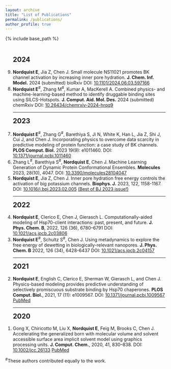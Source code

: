 ```yaml
---
layout: archive
title: "List of Publications"
permalink: /publications/
author_profile: true
---
```


{% include base_path %}


<!--- reverse ordered list in html, not an 'easy' way to do this in markdown without another package -->
<br>
<ol reversed>

<h2 style='margin-top:0'>2024</h2>

<li>
<b>Nordquist E</b>, Jia Z, Chen J. Small molecule NS11021 promotes BK channel activation by increasing inner pore hydration. <b>J. Chem. Inf. Model.</b> 2024 (submitted) bioRxiv DOI: <a href="https://doi.org/10.1101/2024.06.03.597166">10.1101/2024.06.03.597166</a>
</li>

<li>
<b>Nordquist E</b><sup>#</sup>, Zhang M<sup>#</sup>, Kumar A, MacKerell A. Combined physics- and machine-learning-based method to identify druggable binding sites using SILCS-Hotspots. <b>J. Comput. Aid. Mol. Des.</b> 2024 (submitted) chemRxiv DOI: <a href="https://doi.org/10.26434/chemrxiv-2024-hrqq9">10.26434/chemrxiv-2024-hrqq9</a>
</li>

<hr>
<h2 style='margin-top:0'>2023</h2>

<li>
<b>Nordquist E</b><sup>#</sup>, Zhang G<sup>#</sup>, Barethiya S, Ji N, White K, Han L, Jia Z, Shi J, Cui J, and Chen J. Incorporating physics to overcome data scarcity in predictive modeling of protein function: a case study of BK channels. <b>PLOS Comput. Biol.</b> 2023 19(9): e1011460. DOI:
<a href="https://doi.org/10.1371/journal.pcbi.1011460">10.1371/journal.pcbi.1011460</a>
</li>

<li>
Zhang L<sup>#</sup>, Barethiya S<sup>#</sup>, <b>Nordquist E</b>, Chen J. Machine Learning Generation of Dynamic Protein Conformational Ensembles. <b>Molecules</b> 2023, 28(10), 4047. DOI:
<a href="https://doi.org/10.3390/molecules28104047">10.3390/molecules28104047</a>
</li>

<li>
<b>Nordquist E</b>, Jia Z, Chen J. Inner pore hydration free energy controls the activation of big potassium channels. <b>Biophys. J.</b> 2023, 122, 1158-1167. DOI:
<a href="https://doi.org/10.1016/j.bpj.2023.02.005">10.1016/j.bpj.2023.02.005</a> <a href="https://info.cell.com/best-of-biophysical-journal-2023">(Best of BJ 2023 issue!)</a>
</li>

<hr>
<h2 style='margin-top:0'>2022</h2>

<li>
<b>Nordquist E</b>, Clerico E, Chen J, Gierasch L. Computationally-aided modeling of Hsp70-client interactions: past, present, and future. <b>J. Phys. Chem. B</b>, 2022, 126 (36), 6780–6791 DOI:
<a href="https://doi.org/10.1021/acs.jpcb.2c03806">10.1021/acs.jpcb.2c03806</a>
</li>
<li>
<b>Nordquist E</b><sup>#</sup>, Schultz S<sup>#</sup>, Chen J. Using metadynamics to explore the free energy of dewetting in biologically-relevant nanopores. <b>J. Phys. Chem. B</b> 2022, 126 (34), 6428-6437 DOI:
<a href="https://doi.org/10.1021/acs.jpcb.2c04157">10.1021/acs.jpcb.2c04157</a>
</li>

<hr>
<h2 style='margin-top:0'>2021</h2>
<li>
<b>Nordquist E</b>, English C, Clerico E, Sherman W, Gierasch L, and Chen J. Physics-based modeling provides predictive understanding of selectively promiscuous substrate binding by Hsp70 chaperones. <b>PLOS Comput. Biol.</b>, 2021, 17 (11): e1009567. DOI:
<a href="https://doi.org/10.1371/journal.pcbi.1009567">10.1371/journal.pcbi.1009567</a>
<a href="https://pubmed.ncbi.nlm.nih.gov/34735438/">PubMed</a>
</li>
<hr>
<h2 style='margin-top:0'>2020</h2>
<li>
Gong X, Chiricotto M, Liu X, <b>Nordquist E</b>, Feig M, Brooks C, Chen J. Accelerating the generalized born with molecular volume and solvent accessible surface area implicit solvent model using graphics processing units. <b>J. Comput. Chem.</b>, 2020, 41, 830–838. DOI:
<a href="https://doi.org/10.1002/jcc.26133">10.1002/jcc.26133</a>
<a href="https://pubmed.ncbi.nlm.nih.gov/31875339/">PubMed</a>
</li>
</ol>

<sup>#</sup>These authors contributed equally to the work.
